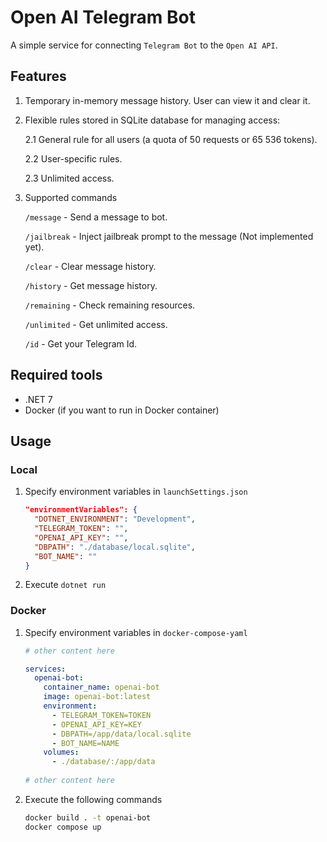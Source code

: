 # Open AI Telegram Bot

A simple service for connecting `Telegram Bot` to the `Open AI API`.

## Features

1. Temporary in-memory message history. User can view it and clear it.

2. Flexible rules stored in SQLite database for managing access:

    2.1 General rule for all users (a quota of 50 requests or 65 536 tokens).

    2.2 User-specific rules.

    2.3 Unlimited access.

3. Supported commands

    `/message` - Send a message to bot.

    `/jailbreak` - Inject jailbreak prompt to the message (Not implemented yet).

    `/clear` - Clear message history.

    `/history` - Get message history.

    `/remaining` - Check remaining resources.

    `/unlimited` - Get unlimited access.

    `/id` - Get your Telegram Id.

## Required tools

- .NET 7
- Docker (if you want to run in Docker container)

## Usage

### Local

1. Specify environment variables in `launchSettings.json`

    ``` json
    "environmentVariables": {
      "DOTNET_ENVIRONMENT": "Development",
      "TELEGRAM_TOKEN": "",
      "OPENAI_API_KEY": "",
      "DBPATH": "./database/local.sqlite",
      "BOT_NAME": ""
    }
    ```

2. Execute `dotnet run`

### Docker

1. Specify environment variables in `docker-compose-yaml`

    ``` yaml
    # other content here
    
    services:
      openai-bot:
        container_name: openai-bot
        image: openai-bot:latest
        environment:
          - TELEGRAM_TOKEN=TOKEN
          - OPENAI_API_KEY=KEY
          - DBPATH=/app/data/local.sqlite
          - BOT_NAME=NAME
        volumes:
          - ./database/:/app/data
          
    # other content here
    ```

2. Execute the following commands

    ``` bash
    docker build . -t openai-bot
    docker compose up
    ```
